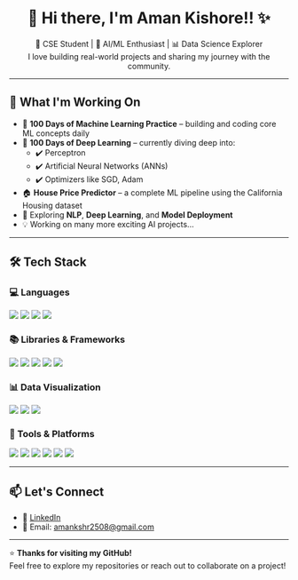 <h1 align="center">👋 Hi there, I'm Aman Kishore!! ✨</h1>

<p align="center">
  🚀 CSE Student | 🤖 AI/ML Enthusiast | 📊 Data Science Explorer <br>
  I love building real-world projects and sharing my journey with the community.
</p>

---

## 🚀 What I'm Working On
- 💯 **100 Days of Machine Learning Practice** – building and coding core ML concepts daily  
- 💯 **100 Days of Deep Learning** – currently diving deep into:
  - ✔️ Perceptron  
  - ✔️ Artificial Neural Networks (ANNs)  
  - ✔️ Optimizers like SGD, Adam  
- 🏠 **House Price Predictor** – a complete ML pipeline using the California Housing dataset  
- 🧠 Exploring **NLP**, **Deep Learning**, and **Model Deployment**  
- 💡 Working on many more exciting AI projects...

---

## 🛠️ Tech Stack

### 💻 Languages
<p>
  <img src="https://img.shields.io/badge/Python-3776AB?logo=python&logoColor=white&style=for-the-badge" />
  <img src="https://img.shields.io/badge/C-00599C?logo=c&logoColor=white&style=for-the-badge" />
  <img src="https://img.shields.io/badge/C++-00599C?logo=cplusplus&logoColor=white&style=for-the-badge" />
  <img src="https://img.shields.io/badge/R-276DC3?logo=r&logoColor=white&style=for-the-badge" />
</p>

### 📚 Libraries & Frameworks
<p>
  <img src="https://img.shields.io/badge/Numpy-013243?logo=numpy&logoColor=white&style=for-the-badge" />
  <img src="https://img.shields.io/badge/Pandas-150458?logo=pandas&logoColor=white&style=for-the-badge" />
  <img src="https://img.shields.io/badge/scikit--learn-F7931E?logo=scikitlearn&logoColor=white&style=for-the-badge" />
  <img src="https://img.shields.io/badge/TensorFlow-FF6F00?logo=tensorflow&logoColor=white&style=for-the-badge" />
  <img src="https://img.shields.io/badge/Keras-D00000?logo=keras&logoColor=white&style=for-the-badge" />
</p>

### 📊 Data Visualization
<p>
  <img src="https://img.shields.io/badge/Matplotlib-3C5280?logo=matplotlib&logoColor=white&style=for-the-badge" />
  <img src="https://img.shields.io/badge/Seaborn-3C5280?style=for-the-badge" />
  <img src="https://img.shields.io/badge/Plotly-3C3C3C?logo=plotly&logoColor=white&style=for-the-badge" />
</p>

### 🔧 Tools & Platforms
<p>
  <img src="https://img.shields.io/badge/Git-F05032?logo=git&logoColor=white&style=for-the-badge" />
  <img src="https://img.shields.io/badge/GitHub-181717?logo=github&logoColor=white&style=for-the-badge" />
  <img src="https://img.shields.io/badge/VSCode-007ACC?logo=visualstudiocode&logoColor=white&style=for-the-badge" />
  <img src="https://img.shields.io/badge/Jupyter-F37626?logo=jupyter&logoColor=white&style=for-the-badge" />
  <img src="https://img.shields.io/badge/Google_Colab-F9AB00?logo=googlecolab&logoColor=black&style=for-the-badge" />
  <img src="https://img.shields.io/badge/Docker-2496ED?logo=docker&logoColor=white&style=for-the-badge" />
</p>

---

## 📫 Let's Connect
- 🔗 [LinkedIn](https://www.linkedin.com/in/aman-kishore-145b47306/)
- 📧 Email: amankshr2508@gmail.com

---

⭐ **Thanks for visiting my GitHub!**  
Feel free to explore my repositories or reach out to collaborate on a project!
